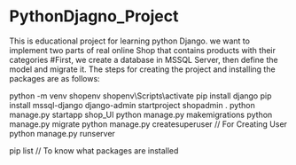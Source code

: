 # PythonDjagno_Project
This is educational project for learning python Django. we want to implement two parts of real online Shop that contains products with their categories
#First, we create a database in MSSQL Server, then define the model and migrate it. The steps for creating the project and installing the packages are as follows:

python -m venv shopenv
shopenv\Scripts\activate
pip install django
pip install mssql-django
django-admin startproject shopadmin .
python manage.py startapp shop_UI
python manage.py makemigrations
python manage.py migrate
python manage.py createsuperuser // For Creating User 
python manage.py runserver       

pip list // To know what packages are installed
